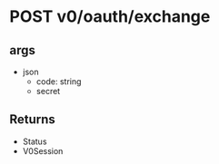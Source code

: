 # POST v0/oauth/exchange

## args

- json
  - code: string
  - secret 

  
## Returns

- Status
- V0Session


